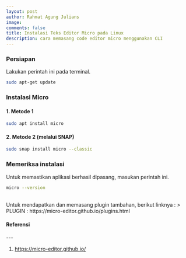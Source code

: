 ```yaml
---
layout: post
author: Rahmat Agung Julians
image: 
comments: false
title: Instalasi Teks Editor Micro pada Linux
description: cara memasang code editor micro menggunakan CLI
---
```


### Persiapan
Lakukan perintah ini pada terminal.
```bash
sudo apt-get update
```

### Instalasi Micro 
#### 1. Metode 1
```bash
sudo apt install micro
```
#### 2. Metode 2 (melalui SNAP)
```bash
sudo snap install micro --classic
```

### Memeriksa instalasi
Untuk memastikan aplikasi berhasil dipasang, masukan perintah ini.
```bash
micro --version
```
<br/>
Untuk mendapatkan dan memasang plugin tambahan, berikut linknya :
> PLUGIN : https://micro-editor.github.io/plugins.html


<h4><b>Referensi</b></h4> 
--- 
<ol class="referensi">
    <li>
        <a href="https://micro-editor.github.io/">https://micro-editor.github.io/</a>
    </li>
</ol>